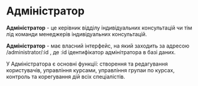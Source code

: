 # Адміністратор
**Адміністратор** - це керівник відділу індивідуальних консультацій чи тім лід команди менеджерів індивідуальних консультацій.  

**Адміністратор** - має власний інтерфейс, на який заходить за адресою /administrator/:id , де :id ідентифікатор адмінітратора в базі даних.

У Адміністратора є основні функції: створення та редагування користувачів, управління курсами, управління групаи по курсах, контроль та корегування дій всіх спеціалістів.

